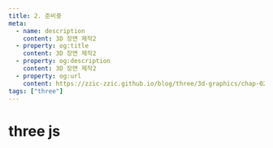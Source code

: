 ```yaml
---
title: 2. 준비중
meta:
  - name: description
    content: 3D 장면 제작2
  - property: og:title
    content: 3D 장면 제작2
  - property: og:description
    content: 3D 장면 제작2
  - property: og:url
    content: https://zzic-zzic.github.io/blog/three/3d-graphics/chap-02/
tags: ["three"]
---
```


# three js 
